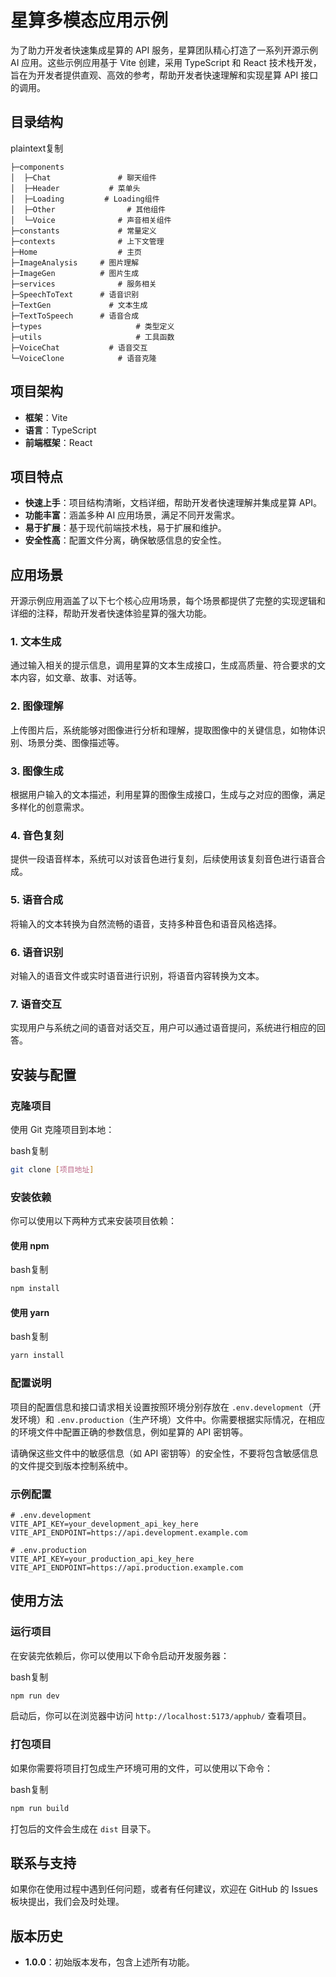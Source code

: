 # 星算多模态应用示例

为了助力开发者快速集成星算的 API 服务，星算团队精心打造了一系列开源示例 AI 应用。这些示例应用基于 Vite 创建，采用 TypeScript 和 React 技术栈开发，旨在为开发者提供直观、高效的参考，帮助开发者快速理解和实现星算 API 接口的调用。

## 目录结构

plaintext复制

```plaintext
├─components
│  ├─Chat          		# 聊天组件
│  ├─Header       	  # 菜单头
│  ├─Loading       	 # Loading组件
│  ├─Other                # 其他组件
│  └─Voice         		# 声音相关组件
├─constants        		# 常量定义
├─contexts         		# 上下文管理
├─Home            		# 主页
├─ImageAnalysis     # 图片理解
├─ImageGen         	# 图片生成
├─services         		# 服务相关
├─SpeechToText      # 语音识别
├─TextGen          	  # 文本生成
├─TextToSpeech      # 语音合成
├─types                     # 类型定义
├─utils						# 工具函数
├─VoiceChat			  # 语音交互
└─VoiceClone			# 语音克隆
```

## 项目架构

- **框架**：Vite
- **语言**：TypeScript
- **前端框架**：React

## 项目特点

- **快速上手**：项目结构清晰，文档详细，帮助开发者快速理解并集成星算 API。
- **功能丰富**：涵盖多种 AI 应用场景，满足不同开发需求。
- **易于扩展**：基于现代前端技术栈，易于扩展和维护。
- **安全性高**：配置文件分离，确保敏感信息的安全性。

## 应用场景

开源示例应用涵盖了以下七个核心应用场景，每个场景都提供了完整的实现逻辑和详细的注释，帮助开发者快速体验星算的强大功能。

### 1. 文本生成

通过输入相关的提示信息，调用星算的文本生成接口，生成高质量、符合要求的文本内容，如文章、故事、对话等。

### 2. 图像理解

上传图片后，系统能够对图像进行分析和理解，提取图像中的关键信息，如物体识别、场景分类、图像描述等。

### 3. 图像生成

根据用户输入的文本描述，利用星算的图像生成接口，生成与之对应的图像，满足多样化的创意需求。

### 4. 音色复刻

提供一段语音样本，系统可以对该音色进行复刻，后续使用该复刻音色进行语音合成。

### 5. 语音合成

将输入的文本转换为自然流畅的语音，支持多种音色和语音风格选择。

### 6. 语音识别

对输入的语音文件或实时语音进行识别，将语音内容转换为文本。

### 7. 语音交互

实现用户与系统之间的语音对话交互，用户可以通过语音提问，系统进行相应的回答。

## 安装与配置

### 克隆项目

使用 Git 克隆项目到本地：

bash复制

```bash
git clone [项目地址]
```

### 安装依赖

你可以使用以下两种方式来安装项目依赖：

#### 使用 npm

bash复制

```bash
npm install
```

#### 使用 yarn

bash复制

```bash
yarn install
```

### 配置说明

项目的配置信息和接口请求相关设置按照环境分别存放在 `.env.development`（开发环境）和 `.env.production`（生产环境）文件中。你需要根据实际情况，在相应的环境文件中配置正确的参数信息，例如星算的 API 密钥等。

请确保这些文件中的敏感信息（如 API 密钥等）的安全性，不要将包含敏感信息的文件提交到版本控制系统中。

### 示例配置

```plaintext
# .env.development
VITE_API_KEY=your_development_api_key_here
VITE_API_ENDPOINT=https://api.development.example.com

# .env.production
VITE_API_KEY=your_production_api_key_here
VITE_API_ENDPOINT=https://api.production.example.com

```

## 使用方法

### 运行项目

在安装完依赖后，你可以使用以下命令启动开发服务器：

bash复制

```bash
npm run dev
```

启动后，你可以在浏览器中访问 `http://localhost:5173/apphub/` 查看项目。



### 打包项目

如果你需要将项目打包成生产环境可用的文件，可以使用以下命令：

bash复制

```bash
npm run build
```

打包后的文件会生成在 `dist` 目录下。



## 联系与支持

如果你在使用过程中遇到任何问题，或者有任何建议，欢迎在 GitHub 的 Issues 板块提出，我们会及时处理。



## 版本历史

- **1.0.0**：初始版本发布，包含上述所有功能。